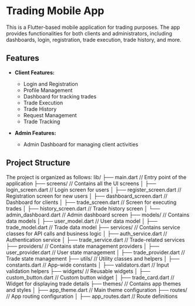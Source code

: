 # Trading Mobile App

This is a Flutter-based mobile application for trading purposes. The app provides functionalities for both clients and administrators, including dashboards, login, registration, trade execution, trade history, and more.

## Features

- **Client Features:**
  - Login and Registration
  - Profile Management
  - Dashboard for tracking trades
  - Trade Execution
  - Trade History
  - Request Management
  - Trade Tracking

- **Admin Features:**
  - Admin Dashboard for managing client activities

## Project Structure

The project is organized as follows:
lib/
├── main.dart                // Entry point of the application
├── screens/                 // Contains all the UI screens
│   ├── login_screen.dart    // Login screen for users
│   ├── register_screen.dart // Registration screen for new users
│   ├── dashboard_screen.dart // Dashboard for clients
│   ├── trade_screen.dart    // Screen for executing trades
│   ├── history_screen.dart  // Trade history screen
│   └── admin_dashboard.dart // Admin dashboard screen
├── models/                  // Contains data models
│   ├── user_model.dart      // User data model
│   ├── trade_model.dart     // Trade data model
├── services/                // Contains service classes for API calls and business logic
│   ├── auth_service.dart    // Authentication service
│   ├── trade_service.dart   // Trade-related services
├── providers/               // Contains state management providers
│   ├── user_provider.dart   // User state management
│   ├── trade_provider.dart  // Trade state management
├── utils/                   // Utility classes and helpers
│   ├── constants.dart       // App-wide constants
│   ├── validators.dart      // Input validation helpers
├── widgets/                 // Reusable widgets
│   ├── custom_button.dart   // Custom button widget
│   ├── trade_card.dart      // Widget for displaying trade details
├── themes/                  // Contains app themes and styles
│   ├── app_theme.dart       // Main theme configuration
├── routes/                  // App routing configuration
│   ├── app_routes.dart      // Route definitions
